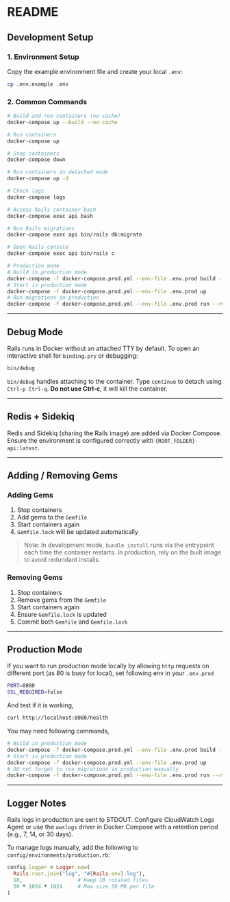 # README

## Development Setup

### 1. Environment Setup

Copy the example environment file and create your local `.env`:

```sh
cp .env.example .env
```

### 2. Common Commands

```sh
# Build and run containers (no cache)
docker-compose up --build --no-cache

# Run containers
docker-compose up

# Stop containers
docker-compose down

# Run containers in detached mode
docker-compose up -d

# Check logs
docker-compose logs

# Access Rails container bash
docker-compose exec api bash

# Run Rails migrations
docker-compose exec api bin/rails db:migrate

# Open Rails console
docker-compose exec api bin/rails c

# Production mode
# Build in production mode
docker-compose -f docker-compose.prod.yml --env-file .env.prod build --no-cache
# Start in production mode
docker-compose -f docker-compose.prod.yml --env-file .env.prod up
# Run migrations in production
docker-compose -f docker-compose.prod.yml --env-file .env.prod run --rm api bin/rails db:migrate
```

---

## Debug Mode

Rails runs in Docker without an attached TTY by default. To open an interactive shell for `binding.pry` or debugging:

```sh
bin/debug
```

`bin/debug` handles attaching to the container. Type `continue` to detach using `Ctrl-p Ctrl-q`. **Do not use Ctrl-c**, it will kill the container.

---

## Redis + Sidekiq

Redis and Sidekiq (sharing the Rails image) are added via Docker Compose. Ensure the environment is configured correctly with `{ROOT_FOLDER}-api:latest`.

---

## Adding / Removing Gems

### Adding Gems

1. Stop containers
2. Add gems to the `Gemfile`
3. Start containers again
4. `Gemfile.lock` will be updated automatically

> Note: In development mode, `bundle install` runs via the entrypoint each time the container restarts. In production, rely on the built image to avoid redundant installs.

### Removing Gems

1. Stop containers
2. Remove gems from the `Gemfile`
3. Start containers again
4. Ensure `Gemfile.lock` is updated
5. Commit both `Gemfile` and `Gemfile.lock`

---

## Production Mode

If you want to run production mode locally by allowing `http` requests on different port (as 80 is busy for local), set following env in your `.env.prod`
```sh
PORT=8080
SSL_REQUIRED=false
```

And test if it is working,
```sh
curl http://localhost:8080/health
```
You may need following commands,
```sh
# Build in production mode
docker-compose -f docker-compose.prod.yml --env-file .env.prod build --no-cache
# Start in production mode
docker-compose -f docker-compose.prod.yml --env-file .env.prod up
# DO not forget to run migrations in production manually
docker-compose -f docker-compose.prod.yml --env-file .env.prod run --rm api bin/rails db:migrate
```

---

## Logger Notes

Rails logs in production are sent to STDOUT. Configure CloudWatch Logs Agent or use the `awslogs` driver in Docker Compose with a retention period (e.g., 7, 14, or 30 days).

To manage logs manually, add the following to `config/environments/production.rb`:

```ruby
config.logger = Logger.new(
  Rails.root.join("log", "#{Rails.env}.log"),
  10,                  # Keep 10 rotated files
  50 * 1024 * 1024     # Max size 50 MB per file
)
```
